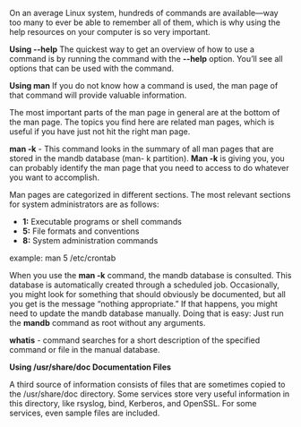 On an average Linux system, hundreds of commands are available—way too many to ever be able to remember all of them, which is why using the help resources on your computer is so very important.

**Using --help**
The quickest way to get an overview of how to use a command is by running the command with the **--help** option. You’ll see all options that can be used with the command.

**Using man**
If you do not know how a command is used, the man page of that command will provide valuable information.

The most important parts of the man page in general are at the bottom of the man page. The topics you find here are related man pages, which is useful if you have just not hit the right man page.

**man -k** -  This command looks in the summary of all man pages that are stored in the mandb database (man- k partition). **Man -k** is giving you, you can probably identify the man page that you need to access to do whatever you want to accomplish.

Man pages are categorized in different sections. The most relevant sections for system administrators are as follows:

- **1:** Executable programs or shell commands
- **5:** File formats and conventions
- **8:** System administration commands

example:
man 5 /etc/crontab

When you use the **man -k** command, the mandb database is consulted. This database is automatically created through a scheduled job. Occasionally, you might look for something that should obviously be documented, but all you get is the message “nothing appropriate.” If that happens, you might need to update the mandb database manually. Doing that is easy: Just run the **mandb** command as root without any arguments.

**whatis** - command searches for a short description of the specified command or file in the manual database.

**Using /usr/share/doc Documentation Files**

A third source of information consists of files that are sometimes copied to the /usr/share/doc directory. Some services store very useful information in this directory, like rsyslog, bind, Kerberos, and OpenSSL. For some services, even sample files are included.


